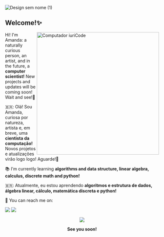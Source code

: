 ![Design sem nome (1)](https://user-images.githubusercontent.com/66084295/161027762-3c603b38-852d-49a9-b4c1-e871836109f7.png)
### <h2> Welcome!✨ </h2> 

<img src="https://raw.githubusercontent.com/MicaelliMedeiros/micaellimedeiros/master/image/computer-illustration.png" min-width="400px" max-width="400px" width="400px" align="right" alt="Computador iuriCode">

<p align="left"> 
  Hi! I'm Amanda: a naturally curious person, an artist, and in the future, a <strong>computer scientist!</strong>
  New projects and updates will be coming soon! Wait and see!🎇
  
  🇧🇷: Olá! Sou Amanda, curiosa por natureza, artista e, em breve, uma <strong>cientista da computação!</strong>
  Novos projetos e atualizações virão logo logo! Aguarde!🎇
</p>

<p align="left">
  📚 I'm currently learning <strong>algorithms and data structure, linear algebra, calculus, discrete math and python!</strong>
  
  🇧🇷: Atualmente, eu estou aprendendo <strong>algoritmos e estrutura de dados, álgebra linear, cálculo, matemática discreta e python!</strong>
</p>

<p align="left">
  💌 You can reach me on:
</p>

<p align="left">
  <a href="mailto:amandaarrudamelo@gmail.com" alt="Gmail">
  <img src="https://img.shields.io/badge/-Gmail-61169c?style=flat-square&labelColor=61169c&logo=gmail&logoColor=white&link=mailto:amandaarrudamelo@gmail.com" /></a>

  <a href="https://www.linkedin.com/in/amandaarrudamelo/" alt="Linkedin">
  <img src="https://img.shields.io/badge/-Linkedin-61169c?style=flat-square&logo=Linkedin&logoColor=white&link=https://www.linkedin.com/in/amandaarrudamelo/" /></a>
<!--
  <a href="https://contate.me/amandaarruda" alt="WhatsApp">
  <img src="https://img.shields.io/badge/-WhatsApp-61169c?style=flat-square&labelColor=61169c&logo=whatsapp&logoColor=white&link=https://contate.me/amandaarruda"/></a>
  -->
  
 </p>
 
<p align="center">
<img src= "https://c.tenor.com/6_-osAtLuHUAAAAi/wave-cute.gif"> 
 </p>
<p align="center">
  <strong>See you soon!</strong>
</p>
